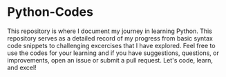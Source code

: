 # Python-Codes
 This repository is where I document my journey in learning Python. This repository serves as a detailed record of my progress from basic syntax code snippets to challenging excercises that I have explored. Feel free to use the codes for your learning and if you have suggestions, questions, or improvements, open an issue or submit a pull request. Let's code, learn, and excel!
